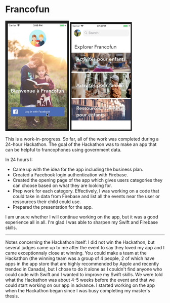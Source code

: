 # Francofun

<img src="https://github.com/JayThibs/Francofun/blob/master/Images/Login-screen.png" width="201" height="348">       <img src="https://github.com/JayThibs/Francofun/blob/master/Images/Home-screen.png" width="195" height="343">

This is a work-in-progress. So far, all of the work was completed during a 24-hour Hackathon. The goal of the Hackathon was to make an app that can be helpful to francophones using government data.

In 24 hours I:

- Came up with the idea for the app including the business plan.
- Created a Facebook login authentication with Firebase.
- Created the opening page of the app which gives users categories they can choose based on what they are looking for.
- Prep work for each category. Effectively, I was working on a code that could take in data from Firebase and list all the events near the user or ressources their child could use.
- Prepared the presentation for the app.

I am unsure whether I will continue working on the app, but it was a good experience all in all. I'm glad I was able to sharpen my Swift and Firebase skills.

---

Notes concerning the Hackathon itself: I did not win the Hackathon, but several judges came up to me after the event to say they loved my app and I came exceptionnaly close at winning. You could make a team at the Hackathon (the winning team was a group of 4 people, 2 of which have apps in the app store that are highly recommended by Apple and recently trended in Canada), but I chose to do it alone as I couldn't find anyone who could code with Swift and I wanted to improve my Swift skills. We were told what the Hackathon was about 4-5 weeks before the event and that we could start working on our app in advance. I started working on the app when the Hackathon began since I was busy completing my master's thesis.
